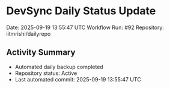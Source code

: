 # DevSync Daily Status Update
Date: 2025-09-19 13:55:47 UTC
Workflow Run: #92
Repository: iitmrishi/dailyrepo

## Activity Summary
- Automated daily backup completed
- Repository status: Active
- Last automated commit: 2025-09-19 13:55:47 UTC
